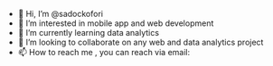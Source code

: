 - 👋 Hi, I’m @sadockofori
- 👀 I’m interested in mobile app and web development
- 🌱 I’m currently learning data analytics
- 💞️ I’m looking to collaborate on any web and data analytics project
- 📫 How to reach me , you can reach via email:

<!---
sadockofori/sadockofori is a ✨ special ✨ repository because its `README.md` (this file) appears on your GitHub profile.
You can click the Preview link to take a look at your changes.
--->
